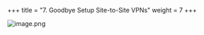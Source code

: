 +++
title = "7. Goodbye Setup Site-to-Site VPNs"
weight = 7
+++


![image.png](/images/008-viii-clean-it-up/39-547459-image.png)


